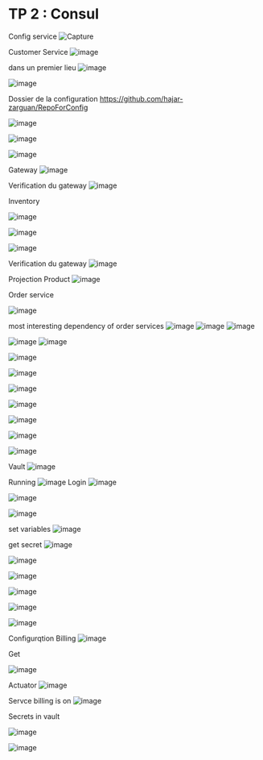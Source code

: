 
# TP 2 : Consul 

Config service 
![Capture](https://user-images.githubusercontent.com/82539023/199108154-f07c12d9-67fd-44b0-afc1-74363caf9600.PNG)

Customer Service 
![image](https://user-images.githubusercontent.com/82539023/199108118-c3c475d0-00b4-4e49-8780-b3fa9b9cd842.png)



dans un premier lieu 
![image](https://user-images.githubusercontent.com/82539023/204004828-1a5dfea2-d7d9-4400-9724-8a6132df6984.png)

![image](https://user-images.githubusercontent.com/82539023/204004890-437fc3e2-7d55-4a32-9690-0c3221c28bd1.png)

Dossier de la configuration  https://github.com/hajar-zarguan/RepoForConfig

![image](https://user-images.githubusercontent.com/82539023/204010538-3de021eb-e51a-4dd6-8838-e2e965a3f42b.png)

![image](https://user-images.githubusercontent.com/82539023/204010604-a96a80b0-f9ad-4ec0-9ed7-ead97f9bc03c.png)

![image](https://user-images.githubusercontent.com/82539023/204010964-84b5c28c-90f8-4526-9a56-617d5b07e05e.png)

Gateway
![image](https://user-images.githubusercontent.com/82539023/204012787-734fd6e7-0f31-4235-94cd-8257a9237ff4.png)


Verification du gateway 
![image](https://user-images.githubusercontent.com/82539023/204013109-71533ed5-5cb9-4b4a-b48c-41163847fadb.png)

Inventory

![image](https://user-images.githubusercontent.com/82539023/204027817-382485b2-98b8-4fd8-ae87-f305bec43a00.png)

![image](https://user-images.githubusercontent.com/82539023/204027533-a7ad0dda-2615-4b28-8bc3-50e68edfa58a.png)

![image](https://user-images.githubusercontent.com/82539023/204027593-a2a731f8-fd60-4111-a87a-f268f60040d4.png)

Verification du gateway
![image](https://user-images.githubusercontent.com/82539023/204028449-fd216ddd-8573-4add-b543-f473aa1fb059.png)

Projection Product 
![image](https://user-images.githubusercontent.com/82539023/204029837-9893efa0-b112-4981-b372-336e9a2603c7.png)


Order service 

![image](https://user-images.githubusercontent.com/82539023/204033674-e33022a5-a3ff-41ce-8c58-c25acc9f9ce8.png)

most interesting dependency of order services 
![image](https://user-images.githubusercontent.com/82539023/204033763-c27083d1-f16a-4e81-8d9e-d92daa918229.png)
![image](https://user-images.githubusercontent.com/82539023/204033829-807f6cb4-72ee-477c-a83b-4c04acc17fd9.png)
![image](https://user-images.githubusercontent.com/82539023/204033875-3d85ee80-0e3a-4e2b-a8a2-f61b4f5d2d27.png)


![image](https://user-images.githubusercontent.com/82539023/204036870-912913ba-e442-4f97-b3a6-e83c6227d4e7.png)
![image](https://user-images.githubusercontent.com/82539023/204036978-e54518c8-3f05-49f7-9934-86fb3d613e43.png)


![image](https://user-images.githubusercontent.com/82539023/204039849-b7189d68-7ceb-480b-817a-c5e8a6850d9a.png)

![image](https://user-images.githubusercontent.com/82539023/204039881-549145c4-76cb-4ac9-a8b4-386fb66b1776.png)

![image](https://user-images.githubusercontent.com/82539023/204040175-8ff4202a-3a2e-4f7d-9ed5-49bc36cfd00e.png)

![image](https://user-images.githubusercontent.com/82539023/204044106-0955cb6a-5df4-4452-9b35-b2bfab6c145a.png)

![image](https://user-images.githubusercontent.com/82539023/204044383-c78b0472-836c-47a8-8f9d-a98c28658169.png)

![image](https://user-images.githubusercontent.com/82539023/204049086-fc5373e2-ff7d-4259-a39b-f2a916054340.png)

![image](https://user-images.githubusercontent.com/82539023/204049134-8d2897f4-b198-4068-a8c1-dd386ef48418.png)



Vault 
![image](https://user-images.githubusercontent.com/82539023/204058000-3c3a7ec7-aeef-4688-b3c7-24301b64df09.png)

Running
![image](https://user-images.githubusercontent.com/82539023/204058151-500e389b-b574-4563-91e7-ac0b5f82f43d.png)
Login
![image](https://user-images.githubusercontent.com/82539023/204058228-70c18926-ac54-4247-92c5-243ef56b6c79.png)

![image](https://user-images.githubusercontent.com/82539023/204058298-078b4a86-8f9f-4aa4-89ba-33816cf14400.png)

![image](https://user-images.githubusercontent.com/82539023/204058378-3ebfafba-e33d-448a-a036-aaa596759601.png)

set variables 
![image](https://user-images.githubusercontent.com/82539023/204058508-aa93cf7e-7e96-4ec4-80de-972821261c98.png)


get secret
![image](https://user-images.githubusercontent.com/82539023/204058554-b3b64f17-8924-44cd-8ec7-9dc2d17d3987.png)


![image](https://user-images.githubusercontent.com/82539023/204058932-48575039-d326-4a92-bad7-f61cfeec13d1.png)

![image](https://user-images.githubusercontent.com/82539023/204058947-382fc18c-c859-4f89-899f-dc1bb180d7cf.png)

![image](https://user-images.githubusercontent.com/82539023/204058985-dc702a33-b0b8-4cfc-ba71-d00f971b52c4.png)

![image](https://user-images.githubusercontent.com/82539023/204059013-9d8df7db-9a63-4094-ad9a-132ea7a08346.png)

![image](https://user-images.githubusercontent.com/82539023/204059036-74ac334a-5f9d-4ef8-a607-3cbce309b4c2.png)

Configurqtion Billing 
![image](https://user-images.githubusercontent.com/82539023/204059234-1c27e124-6f94-482e-b095-6e0bd3ca14c9.png)

Get 

![image](https://user-images.githubusercontent.com/82539023/204059383-2337484e-128a-4d8d-aa0b-82fd3e7905e9.png)

Actuator
![image](https://user-images.githubusercontent.com/82539023/204060507-46aed0b8-0ae1-431b-a060-b79d19fe2944.png)


Servce billing is on 
![image](https://user-images.githubusercontent.com/82539023/204061033-b49586f5-b826-4d6b-9d38-e402d1fad664.png)

Secrets in vault

![image](https://user-images.githubusercontent.com/82539023/204061919-bb00eaac-c0ca-422f-907b-5994920382bb.png)

![image](https://user-images.githubusercontent.com/82539023/204061943-c7874d55-8fe2-45cd-8b56-d09ce5d66292.png)

